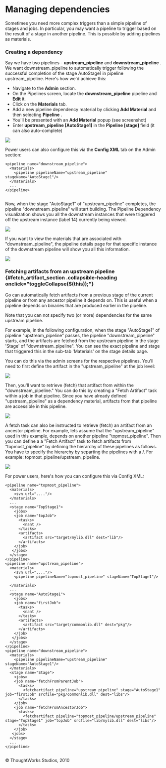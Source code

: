 
 

Managing dependencies<!-- {.collapsible-heading onclick="toggleCollapse($(this));"} -->
=====================

Sometimes you need more complex triggers than a simple pipeline of
stages and jobs. In particular, you may want a pipeline to trigger based
on the result of a stage in another pipeline. This is possible by adding
pipelines as materials.

### Creating a dependency<!-- {.collapsible-heading onclick="toggleCollapse($(this));"} -->

Say we have two pipelines - **upstream\_pipeline** and
**downstream\_pipeline** . We want downstream\_pipeline to automatically
trigger following the successful completion of the stage AutoStage1 in
pipeline upstream\_pipeline. Here's how we'd achieve this:

-   Navigate to the **Admin** section.
-   On the Pipelines screen, locate the **downstream\_pipeline**
    pipeline and **Edit** it.
-   Click on the **Materials** tab.
-   Add a new pipeline dependency material by clicking **Add Material**
    and then selecting **Pipeline** .
-   You'll be presented with an **Add Material** popup (see screenshot)
-   Enter **upstream\_pipeline [AutoStage1]** in the **Pipeline
    [stage]** field (it can also auto-complete)

![](../resources/images/cruise/admin/pipeline/pipeline_add_material.png)

Power users can also configure this via the **Config XML** tab on the
Admin section:

``` {.code}
<pipeline name="downstream_pipeline">  
  <materials>  
    <pipeline pipelineName="upstream_pipeline" stageName="AutoStage1"/>  
  </materials>
  ...
</pipeline>
      
```

Now, when the stage "AutoStage1" of "upstream\_pipeline" completes, the
pipeline "downstream\_pipeline" will start building. The Pipeline
Dependency visualization shows you all the downstream instances that
were triggered off the upstream instance (label 14) currently being
viewed.

![](../resources/images/cruise/dependent_build.png)

If you want to view the materials that are associated with
"downstream\_pipeline", the pipeline details page for that specific
instance of the downstream pipeline will show you all this information.

![](../resources/images/cruise/downstream_pipeline.png)

### Fetching artifacts from an upstream pipeline {#fetch_artifact_section .collapsible-heading onclick="toggleCollapse($(this));"}

Go can automatically fetch artifacts from a previous stage of the
current pipeline or from any ancestor pipeline it depends on. This is
useful when a pipeline depends on binaries that are produced earlier in
the pipeline.

Note that you can not specify two (or more) dependencies for the same
upstream pipeline.

For example, in the following configuration, when the stage "AutoStage1"
of pipeline "upstream\_pipeline" passes, the pipeline
"downstream\_pipeline" starts, and the artifacts are fetched from the
upstream pipeline in the stage 'Stage' of "downstream\_pipeline". You
can see the exact pipeline and stage that triggered this in the sub-tab
'Materials' on the stage details page.

You can do this via the admin screens for the respective pipelines.
You'll need to first define the artifact in the "upstream\_pipeline" at
the job level:

![](../resources/images/cruise/admin/pipeline/job_artifacts.png)

Then, you'll want to retrieve (fetch) that artifact from within the
"downstream\_pipeline." You can do this by creating a "Fetch Artifact"
task within a job in that pipeline. Since you have already defined
"upstream\_pipeline" as a dependency material, artifacts from that
pipeline are accessible in this pipeline.

![](../resources/images/cruise/admin/pipeline/task_fetch_artifact.png)

A fetch task can also be instructed to retrieve (fetch) an artifact from
an ancestor pipeline. For example, lets assume that the
"upstream\_pipeline" used in this example, depends on another pipeline
"topmost\_pipeline". Then you can define a a "Fetch Artifact" task to
fetch artifacts from "topmost\_pipeline" by defining the hierarchy of
these pipelines as follows. You have to specify the hierarchy by
separting the pipelines with a /. For example:
topmost\_pipeline/upstream\_pipeline.

![](../resources/images/cruise/admin/pipeline/task_fetch_artifact_ancestor.png)

For power users, here's how you can configure this via Config XML:

``` {.code}
<pipeline name="topmost_pipeline">  
  <materials>  
    <svn url="...."/>  
  </materials>
  ...
  <stage name="TopStage1">  
    <jobs>
    <job name="topJob">  
      <tasks>  
        <nant />  
      </tasks>
      <artifacts>  
        <artifact src="target/mylib.dll" dest="lib"/>  
      </artifacts>
    </job>
   </jobs>
  </stage>
</pipeline>
<pipeline name="upstream_pipeline">  
  <materials>  
    <svn url="...."/>  
    <pipeline pipelineName="topmost_pipeline" stageName="TopStage1"/>  
  </materials>
  ...
  <stage name="AutoStage1">  
    <jobs>
    <job name="firstJob">  
      <tasks>  
        <nant />  
      </tasks>
      <artifacts>  
        <artifact src="target/commonlib.dll" dest="pkg"/>  
      </artifacts>
    </job>
   </jobs>
  </stage>
</pipeline>
<pipeline name="downstream_pipeline">  
  <materials>  
    <pipeline pipelineName="upstream_pipeline" stageName="AutoStage1"/>  
  </materials>
  <stage name="Stage">  
    <jobs>
    <job name="fetchFromParentJob">  
      <tasks>  
        <fetchartifact pipeline="upstream_pipeline" stage="AutoStage1" job="firstJob" srcfile="pkg/commonlib.dll" dest="libs"/>  
      </tasks>
    </job>
    <job name="fetchFromAncestorJob">  
      <tasks>  
        <fetchartifact pipeline="topmost_pipeline/upstream_pipeline" stage="TopStage1" job="topJob" srcfile="lib/mylib.dll" dest="libs"/>  
      </tasks>
    </job>
   <jobs>
  </stage>
  ...
</pipeline>
  
```





© ThoughtWorks Studios, 2010

